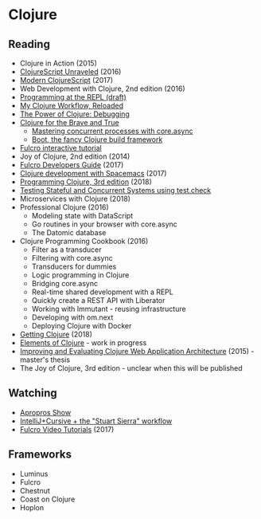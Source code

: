 # Clojure

## Reading

- Clojure in Action (2015)
- [ClojureScript Unraveled](https://funcool.github.io/clojurescript-unraveled/) (2016)
- [Modern ClojureScript](https://github.com/magomimmo/modern-cljs) (2017)
- Web Development with Clojure, 2nd edition (2016)
- [Programming at the REPL (draft)](https://5a9dac6992226a2acd825b25--clojure-site-preview-vvvvalvalval.netlify.com/guides/programming_at_the_repl.html)
- [My Clojure Workflow, Reloaded](http://thinkrelevance.com/blog/2013/06/04/clojure-workflow-reloaded)
- [The Power of Clojure: Debugging](https://cambium.consulting/articles/2018/2/8/the-power-of-clojure-debugging)
- [Clojure for the Brave and True](https://www.braveclojure.com/clojure-for-the-brave-and-true/)
  - [Mastering concurrent processes with core.async](https://www.braveclojure.com/core-async/)
  - [Boot, the fancy Clojure build framework](https://www.braveclojure.com/appendix-b/)
- [Fulcro interactive tutorial](https://github.com/fulcrologic/fulcro#12-the-fulcro-tutorial)
- Joy of Clojure, 2nd edition (2014)
- [Fulcro Developers Guide](http://book.fulcrologic.com/) (2017)
- [Clojure development with Spacemacs](https://practicalli.github.io/spacemacs/) (2017)
- [Programming Clojure, 3rd edition](https://pragprog.com/book/shcloj3/programming-clojure-third-edition) (2018)
- [Testing Stateful and Concurrent Systems using test.check](https://lispcast.com/testing-stateful-and-concurrent-systems-using-test-check/)
- Microservices with Clojure (2018)
- Professional Clojure (2016)
  - Modeling state with DataScript
  - Go routines in your browser with core.async
  - The Datomic database
- Clojure Programming Cookbook (2016)
  - Filter as a transducer
  - Filtering with core.async
  - Transducers for dummies
  - Logic programming in Clojure
  - Bridging core.async
  - Real-time shared development with a REPL
  - Quickly create a REST API with Liberator
  - Working with Immutant - reusing infrastructure
  - Developing with om.next
  - Deploying Clojure with Docker
- [Getting Clojure](https://pragprog.com/book/roclojure/getting-clojure?__s=6zzuuwpzq9sdnwezp4np) (2018)
- [Elements of Clojure](https://leanpub.com/elementsofclojure) - work in progress
- [Improving and Evaluating Clojure Web Application Architecture](https://dspace.cc.tut.fi/dpub/bitstream/handle/123456789/23944/Kataja_Teperi.pdf?sequence=1&__s=6zzuuwpzq9sdnwezp4np) (2015) - master's thesis
- The Joy of Clojure, 3rd edition - unclear when this will be published

## Watching

- [Apropros Show](https://www.youtube.com/channel/UC1UxEQuBvfLJgWR5tk_XIXA)
- [IntelliJ+Cursive + the "Stuart Sierra" workflow](https://www.youtube.com/watch?v=9pH8jAbnpeo)
- [Fulcro Video Tutorials](https://youtu.be/pLFOVhWsxMM?list=PLVi9lDx-4C_Rwb8LUwW4AdjAu-39PHgEE) (2017)

## Frameworks

- Luminus
- Fulcro
- Chestnut
- Coast on Clojure
- Hoplon
